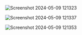 ![Screenshot 2024-05-09 121323](https://github.com/fxizxn/car-rental-system/assets/146623765/12acaa4e-b152-474e-8a51-fff8124b8823)



![Screenshot 2024-05-09 121337](https://github.com/fxizxn/car-rental-system/assets/146623765/5bff3419-6a06-4be2-baa3-4b75bf39d514)


![Screenshot 2024-05-09 121353](https://github.com/fxizxn/car-rental-system/assets/146623765/58c52960-5e11-436a-aa86-1024b7d47443)
